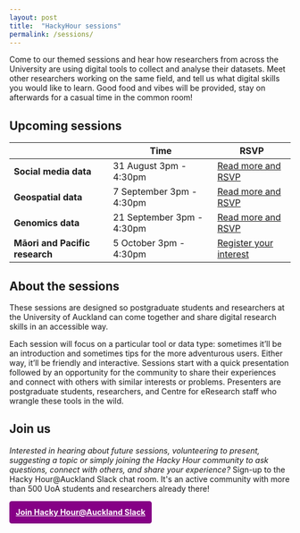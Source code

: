 ```yaml
---
layout: post
title:  "HackyHour sessions"
permalink: /sessions/
---
```


Come to our themed sessions and hear how researchers from across the University are using digital tools to collect and analyse their datasets. Meet other researchers working on the same field, and tell us what digital skills you would like to learn. Good food and vibes will be provided, stay on afterwards for a casual time in the common room!


## Upcoming sessions

|                                                                  | Time                 | RSVP |
|------------------------------------------------------------------|----------------------|------|
| **Social media data** | 31 August 3pm - 4:30pm | <a href="https://www.eventbrite.com/e/hackyhour-community-meetup-social-media-tickets-167023827765">Read more and RSVP</a>
| **Geospatial data** | 7 September 3pm - 4:30pm | <a href="https://www.eventbrite.com/e/hackyhour-community-meetup-geospatial-data-tickets-167257288051">Read more and RSVP</a>
| **Genomics data** | 21 September 3pm - 4:30pm | <a href="https://www.eventbrite.com/e/hackyhour-community-meetup-genomics-and-genetics-tickets-167261322117">Read more and RSVP</a>
| **Māori and Pacific research** | 5 October 3pm - 4:30pm | <a href="mailto:noel.zeng@auckland.ac.nz?subject=Interested in Māori and Pacific research HackyHour session">Register your interest</a>


## About the sessions

These sessions are designed so postgraduate students and researchers at the University of Auckland can come together and share digital research skills in an accessible way.

Each session will focus on a particular tool or data type: sometimes it’ll be an introduction and sometimes tips for the more adventurous users. Either way, it’ll be friendly and interactive. Sessions start with a quick presentation followed by an opportunity for the community to share their experiences and connect with others with similar interests or problems. Presenters are postgraduate students, researchers, and Centre for eResearch staff who wrangle these tools in the wild. 

## Join us

_Interested in hearing about future sessions, volunteering to present, suggesting a topic or simply joining the Hacky Hour community to ask questions, connect with others, and share your experience?_ Sign-up to the Hacky Hour@Auckland Slack chat room. It's an active community with more than 500 UoA students and researchers already there!

<a href="https://join.slack.com/t/uoacer/shared_invite/zt-enicnt85-LeufP7kQxPL0r1L2r3MxvQ" style="border: 1px solid purple;padding: 0.75em;display: inline-block;background-color: #860086;color: white;font-weight: bolder;border-radius: 4px;">Join Hacky Hour@Auckland Slack</a>

